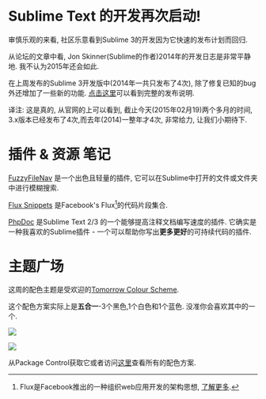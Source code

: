 # Sublime Text 的开发再次启动!

审慎乐观的来看, 社区乐意看到Sublime 3的开发因为它快速的发布计划而回归.

从论坛的文章中看, Jon Skinner(Sublime的作者)2014年的开发日志是非常平静地. 我不认为2015年还会如此.

在上周发布的Sublime 3开发版中(2014年一共只发布了4次), 除了修复已知的bug外还增加了一些新的功能. [点击这里][1]可以看到完整的发布说明.

译注: 这是真的, 从官网的上可以看到, 截止今天(2015年02月19)两个多月的时间, 3.x版本已经发布了4次,而去年(2014)一整年才4次, 非常给力, 让我们小期待下.


# 插件 & 资源 笔记

[FuzzyFileNav][2] 是一个出色且轻量的插件, 它可以在Sublime中打开的文件或文件夹中进行模糊搜索.

[Flux Snippets][3] 是Facebook's Flux[^注1]的代码片段集合.

[PhpDoc][4] 是Sublime Text 2/3 的一个能够提高注释文档编写速度的插件. 它确实是一种我喜欢的Sublime插件 - 一个可以帮助你写出**更多更好**的可持续代码的插件.


# 主题广场

这周的配色主题是受欢迎的[Tomorrow Colour Scheme][5].

这个配色方案实际上是**五合一**-3个黑色,1个白色和1个蓝色. 没准你会喜欢其中的一个.

![][7]

![][8]

从Package Control获取它或者访问[这里][5]查看所有的配色方案.



[^注1]: Flux是Facebook推出的一种组织web应用开发的架构思想, [了解更多][6].

[1]: http://www.sublimetext.com/3dev
[2]: https://github.com/facelessuser/FuzzyFileNav
[3]: https://github.com/jansanchez/Flux_Snippets
[4]: https://github.com/SublimeText/PhpDoc
[5]: https://github.com/theymaybecoders/sublime-tomorrow-theme
[6]: http://www.html-js.com/article/2580
[7]: 05-02-05-001.png
[8]: 05-02-05-002.png




